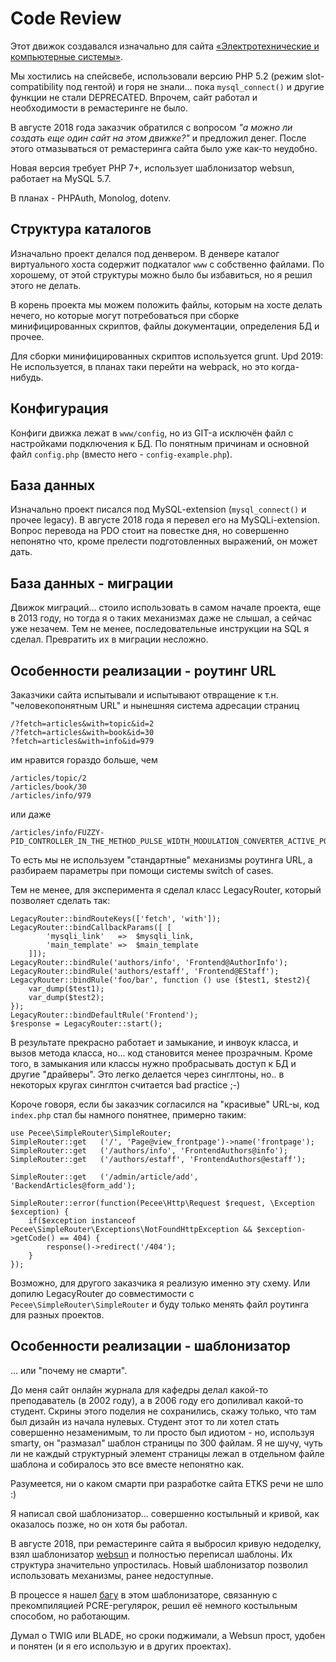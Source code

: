 # Code Review

Этот движок создавался изначально для сайта
<a href="http://etks.opu.ua" target="_blank">«Электротехнические и компьютерные системы»</a>.

Мы хостились на спейсвебе, использовали версию PHP 5.2 (режим slot-compatibility под гентой) и
горя не знали... пока `mysql_connect()` и другие функции не стали DEPRECATED. Впрочем, сайт
работал и необходимости в ремастеринге не было.

В августе 2018 года заказчик обратился с вопросом *"а можно ли создать еще один сайт на этом движке?"*
и предложил денег. После этого отмазываться от ремастеринга сайта было уже как-то неудобно.

Новая версия требует PHP 7+, использует шаблонизатор websun, работает на MySQL 5.7.

В планах - PHPAuth, Monolog, dotenv.

## Структура каталогов

Изначально проект делался под денвером. В денвере каталог виртуального хоста
содержит подкаталог `www` с собственно файлами. По хорошему, от этой структуры
можно было бы избавиться, но я решил этого не делать.

В корень проекта мы можем положить файлы, которым на хосте делать нечего,
но которые могут потребоваться при сборке минифицированных скриптов, файлы документации,
определения БД и прочее.

Для сборки минифицированных скриптов используется grunt.
Upd 2019: Не используется, в планах таки перейти на webpack, но это когда-нибудь.

## Конфигурация

Конфиги движка лежат в `www/config`, но из GIT-а исключён файл с настройками подключения к БД. По понятным причинам и основной файл
`config.php` (вместо него - `config-example.php`). 

## База данных

Изначально проект писался под MySQL-extension (`mysql_connect()` и прочее legacy). В августе 2018 года
я перевел его на MySQLi-extension. Вопрос перевода на PDO стоит на повестке дня, но совершенно непонятно
что, кроме прелести подготовленных выражений, он может дать.

## База данных - миграции

Движок миграций... стоило использовать в самом начале проекта, еще в 2013 году, но
тогда я о таких механизмах даже не слышал, а сейчас уже незачем. Тем не менее,
последовательные инструкции на SQL я сделал. Превратить их в миграции несложно.

## Особенности реализации - роутинг URL

Заказчики сайта испытывали и испытывают отвращение к т.н. "человекопонятным URL" и
нынешняя система адресации страниц
```
/?fetch=articles&with=topic&id=2
/?fetch=articles&with=book&id=30
?fetch=articles&with=info&id=979
```
им нравится гораздо больше, чем
```
/articles/topic/2
/articles/book/30
/articles/info/979
```
или даже
```
/articles/info/FUZZY-PID_CONTROLLER_IN_THE_METHOD_PULSE_WIDTH_MODULATION_CONVERTER_ACTIVE_POWER_FILTER/
```

То есть мы не используем "стандартные" механизмы роутинга URL, а разбираем параметры при помощи
системы switch of cases.

Тем не менее, для эксперимента я сделал класс LegacyRouter, который позволяет сделать так:

```
LegacyRouter::bindRouteKeys(['fetch', 'with']);
LegacyRouter::bindCallbackParams([ [
        'mysqli_link'   =>  $mysqli_link,
        'main_template' =>  $main_template
    ]]);
LegacyRouter::bindRule('authors/info', 'Frontend@AuthorInfo');
LegacyRouter::bindRule('authors/estaff', 'Frontend@EStaff');
LegacyRouter::bindRule('foo/bar', function () use ($test1, $test2){
    var_dump($test1);
    var_dump($test2);
});
LegacyRouter::bindDefaultRule('Frontend');
$response = LegacyRouter::start();
```

В результате прекрасно работает и замыкание, и инвоук класса, и вызов метода класса, но... код
становится менее прозрачным. Кроме того, в замыкания или классы нужно пробрасывать доступ к БД
и другие "драйверы". Это легко делается через синглтоны, но.. в некоторых кругах синглтон считается
bad practice ;-)

Короче говоря, если бы заказчик согласился на "красивые" URL-ы, код `index.php`
стал бы намного понятнее, примерно таким:
```
use Pecee\SimpleRouter\SimpleRouter;
SimpleRouter::get   ('/', 'Page@view_frontpage')->name('frontpage');
SimpleRouter::get   ('/authors/info', 'FrontendAuthors@info');
SimpleRouter::get   ('/authors/estaff', 'FrontendAuthors@estaff');

SimpleRouter::get   ('/admin/article/add', 'BackendArticles@form_add');

SimpleRouter::error(function(Pecee\Http\Request $request, \Exception $exception) {
    if($exception instanceof Pecee\SimpleRouter\Exceptions\NotFoundHttpException && $exception->getCode() == 404) {
        response()->redirect('/404');
    }
});
```

Возможно, для другого заказчика я реализую именно эту схему. Или допилю
LegacyRouter до совместимости с `Pecee\SimpleRouter\SimpleRouter` и буду только
менять файл роутинга для разных проектов.

## Особенности реализации - шаблонизатор

... или "почему не смарти".

До меня сайт онлайн журнала для кафедры делал какой-то преподаватель (в 2002 году),
а в 2006 году его допиливал какой-то студент. Скрины этого поделия не сохранились,
скажу только, что там был дизайн из начала нулевых. Студент этот то ли хотел стать
совершенно незаменимым, то ли просто был идиотом - но, используя smarty, он
"размазал" шаблон страницы по 300 файлам. Я не шучу, чуть ли не каждый структурный элемент
страницы лежал в отдельном файле шаблона и собиралось это все вместе непонятно как.

Разумеется, ни о каком смарти при разработке сайта ETKS речи не шло :)

Я написал свой шаблонизатор... совершенно костыльный и кривой, как оказалось позже, но он
хотя бы работал.

В августе 2018, при ремастеринге сайта я выбросил кривую недоделку, взял
шаблонизатор [websun](https://github.com/1234ru/websun) и полностью переписал шаблоны. Их структура
значительно упростилась. Новый шаблонизатор позволил использовать механизмы, ранее недоступные.

В процессе я нашел [багу](https://github.com/1234ru/websun/issues/9) в этом шаблонизаторе, связанную с прекомпиляцией PCRE-регулярок, решил её
немного костыльным способом, но работающим.

Думал о TWIG или BLADE, но сроки поджимали, а Websun прост, удобен и понятен (и я его использую и
в других проектах).

